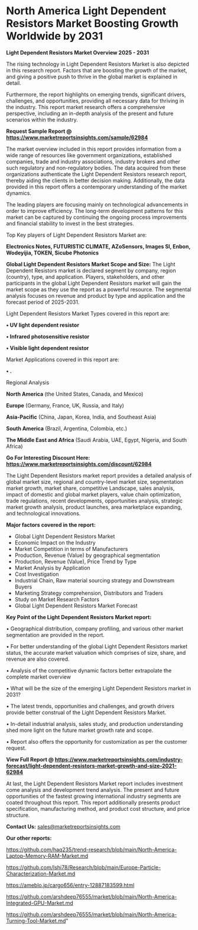  # North America Light Dependent Resistors Market Boosting Growth Worldwide by 2031

<Strong> Light Dependent Resistors Market Overview 2025 - 2031</strong>

The rising technology in Light Dependent Resistors Market is also depicted in this research report. Factors that are boosting the growth of the market, and giving a positive push to thrive in the global market is explained in detail.

Furthermore, the report highlights on emerging trends, significant drivers, challenges, and opportunities, providing all necessary data for thriving in the industry. This report market research offers a comprehensive perspective, including an in-depth analysis of the present and future scenarios within the industry.

<strong>Request Sample Report @ <a href=https://www.marketreportsinsights.com/sample/62984>https://www.marketreportsinsights.com/sample/62984</a></strong>

The market overview included in this report provides information from a wide range of resources like government organizations, established companies, trade and industry associations, industry brokers and other such regulatory and non-regulatory bodies. The data acquired from these organizations authenticate the Light Dependent Resistors research report, thereby aiding the clients in better decision making. Additionally, the data provided in this report offers a contemporary understanding of the market dynamics.

The leading players are focusing mainly on technological advancements in order to improve efficiency. The long-term development patterns for this market can be captured by continuing the ongoing process improvements and financial stability to invest in the best strategies.

Top Key players of Light Dependent Resistors Market are:

<strong>Electronics Notes, FUTURISTIC CLIMATE, AZoSensors, Images SI, Enbon, Wodeyijia, TOKEN, Sicube Photonics</strong>

<strong><b>Global Light Dependent Resistors Market Scope and Size:</b></strong>
The Light Dependent Resistors market is declared segment by company, region (country), type, and application. Players, stakeholders, and other participants in the global Light Dependent Resistors market will gain the market scope as they use the report as a powerful resource. The segmental analysis focuses on revenue and product by type and application and the forecast period of 2025-2031.

Light Dependent Resistors Market Types covered in this report are:

<strong>• UV light dependent resistor

• Infrared photosensitive resistor

• Visible light dependent resistor</strong>

Market Applications covered in this report are:

<strong>• .</strong> 

Regional Analysis

<strong>North America</strong> (the United States, Canada, and Mexico)

<strong>Europe</strong> (Germany, France, UK, Russia, and Italy)

<strong>Asia-Pacific</strong> (China, Japan, Korea, India, and Southeast Asia)

<strong>South America</strong> (Brazil, Argentina, Colombia, etc.)

<strong>The Middle East and Africa</strong> (Saudi Arabia, UAE, Egypt, Nigeria, and South Africa)

<strong>Go For Interesting Discount Here: <a href=https://www.marketreportsinsights.com/discount/62984>https://www.marketreportsinsights.com/discount/62984</a></strong>

The Light Dependent Resistors market report provides a detailed analysis of global market size, regional and country-level market size, segmentation market growth, market share, competitive Landscape, sales analysis, impact of domestic and global market players, value chain optimization, trade regulations, recent developments, opportunities analysis, strategic market growth analysis, product launches, area marketplace expanding, and technological innovations.

<strong><b>Major factors covered in the report:</b></strong>
<ul>
  <li>Global Light Dependent Resistors Market </li>
  <li>Economic Impact on the Industry</li>
  <li>Market Competition in terms of Manufacturers</li>
  <li>Production, Revenue (Value) by geographical segmentation</li>
  <li>Production, Revenue (Value), Price Trend by Type</li>
  <li>Market Analysis by Application</li>
  <li>Cost Investigation</li>
  <li>Industrial Chain, Raw material sourcing strategy and Downstream Buyers</li>
  <li>Marketing Strategy comprehension, Distributors and Traders</li>
  <li>Study on Market Research Factors</li>
  <li>Global Light Dependent Resistors Market Forecast</li>
</ul>

<strong><b>Key Point of the Light Dependent Resistors Market report:</b></strong>

• Geographical distribution, company profiling, and various other market segmentation are provided in the report.

• For better understanding of the global Light Dependent Resistors market status, the accurate market valuation which comprises of size, share, and revenue are also covered.

• Analysis of the competitive dynamic factors better extrapolate the complete market overview

• What will be the size of the emerging Light Dependent Resistors market in 2031?

• The latest trends, opportunities and challenges, and growth drivers provide better construal of the Light Dependent Resistors Market.

• In-detail industrial analysis, sales study, and production understanding shed more light on the future market growth rate and scope.

• Report also offers the opportunity for customization as per the customer request.

<strong><b>View Full Report @ <a href=https://www.marketreportsinsights.com/industry-forecast/light-dependent-resistors-market-growth-and-size-2021-62984>https://www.marketreportsinsights.com/industry-forecast/light-dependent-resistors-market-growth-and-size-2021-62984</a></b></strong>


At last, the Light Dependent Resistors Market report includes investment come analysis and development trend analysis. The present and future opportunities of the fastest growing international industry segments are coated throughout this report. This report additionally presents product specification, manufacturing method, and product cost structure, and price structure.

<strong>Contact Us:</strong>
sales@marketreportsinsights.com

<strong>Our other reports:</strong>

<a href=https://github.com/haq235/trend-research/blob/main/North-America-Laptop-Memory-RAM-Market.md>https://github.com/haq235/trend-research/blob/main/North-America-Laptop-Memory-RAM-Market.md</a>

<a href=https://github.com/Ishi78/Research/blob/main/Europe-Particle-Characterization-Market.md>https://github.com/Ishi78/Research/blob/main/Europe-Particle-Characterization-Market.md</a>

<a href=https://ameblo.jp/cargo656/entry-12887183599.html>https://ameblo.jp/cargo656/entry-12887183599.html</a>

<a href=https://github.com/arshdeep76555/market/blob/main/North-America-Integrated-GPU-Market.md>https://github.com/arshdeep76555/market/blob/main/North-America-Integrated-GPU-Market.md</a>

<a href=https://github.com/arshdeep76555/market/blob/main/North-America-Turning-Tool-Market.md>https://github.com/arshdeep76555/market/blob/main/North-America-Turning-Tool-Market.md</a>"
